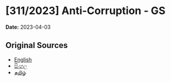 # [311/2023] Anti-Corruption - GS

**Date:** 2023-04-03

## Original Sources

- [English](https://documents.gov.lk/view/bills/2023/4/311-2023_E.pdf)
- [සිංහල](https://documents.gov.lk/view/bills/2023/4/311-2023_S.pdf)
- [தமிழ்](https://documents.gov.lk/view/bills/2023/4/311-2023_T.pdf)
